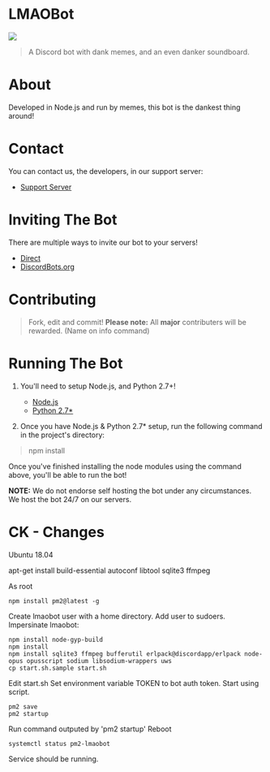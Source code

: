 LMAOBot
=======

<img src="https://discordbots.org/api/widget/398413630149885952.svg?sanitize=true">

> A Discord bot with dank memes, and an even danker soundboard.

# About

Developed in Node.js and run by memes, this bot is the dankest thing around!

# Contact

You can contact us, the developers, in our support server:

* [Support Server](https://discordapp.com/invite/aQ25yFy)

# Inviting The Bot

There are multiple ways to invite our bot to your servers!

* [Direct](https://discordapp.com/oauth2/authorize/?permissions=1341643969&scope=bot&client_id=398413630149885952)
* [DiscordBots.org](https://discordbots.org/bot/398413630149885952)


# Contributing

> Fork, edit and commit!
**Please note:** All **major** contributers will be rewarded. (Name on info command)

# Running The Bot
1. You'll need to setup Node.js, and Python 2.7+!

	* [Node.js](https://nodejs.org/en/)
	* [Python 2.7*](https://www.python.org/)

2. Once you have Node.js & Python 2.7* setup, run the following command in the project's directory:

> npm install

Once you've finished installing the node modules using the command above, you'll be able to run the bot!

**NOTE:** We do not endorse self hosting the bot under any circumstances. We host the bot 24/7 on our servers.

# CK - Changes

Ubuntu 18.04

apt-get install build-essential autoconf libtool sqlite3 ffmpeg

As root
~~~~~
npm install pm2@latest -g
~~~~~

Create lmaobot user with a home directory. Add user to sudoers.
Impersinate lmaobot:
~~~~
npm install node-gyp-build
npm install
npm install sqlite3 ffmpeg bufferutil erlpack@discordapp/erlpack node-opus opusscript sodium libsodium-wrappers uws
cp start.sh.sample start.sh
~~~~

Edit start.sh
Set environment variable TOKEN to bot auth token.
Start using script.

~~~~
pm2 save
pm2 startup
~~~~

Run command outputed by 'pm2 startup'
Reboot

~~~~
systemctl status pm2-lmaobot
~~~~

Service should be running.